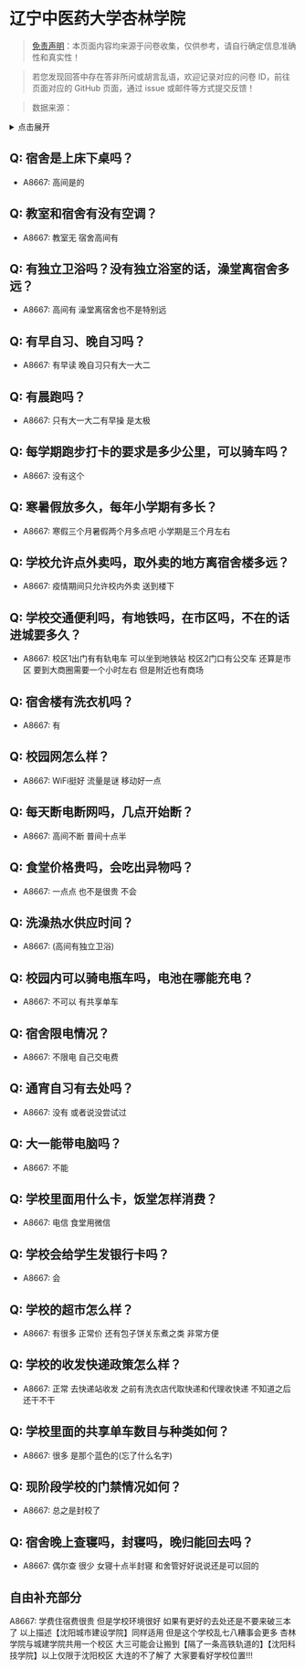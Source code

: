 # 辽宁中医药大学杏林学院

> [免责声明](https://colleges.chat/#_3)：本页面内容均来源于问卷收集，仅供参考，请自行确定信息准确性和真实性！

> 若您发现回答中存在答非所问或胡言乱语，欢迎记录对应的问卷 ID，前往页面对应的 GitHub 页面，通过 issue 或邮件等方式提交反馈！

> 数据来源：

<details><summary>点击展开</summary>
<ul>
<li>A8667: 匿名 (2022 年 06 月)</li>
</ul>
</details>

## Q: 宿舍是上床下桌吗？

- A8667: 高间是的

## Q: 教室和宿舍有没有空调？

- A8667: 教室无 宿舍高间有

## Q: 有独立卫浴吗？没有独立浴室的话，澡堂离宿舍多远？

- A8667: 高间有 澡堂离宿舍也不是特别远

## Q: 有早自习、晚自习吗？

- A8667: 有早读 晚自习只有大一大二

## Q: 有晨跑吗？

- A8667: 只有大一大二有早操 是太极

## Q: 每学期跑步打卡的要求是多少公里，可以骑车吗？

- A8667: 没有这个

## Q: 寒暑假放多久，每年小学期有多长？

- A8667: 寒假三个月暑假两个月多点吧 小学期是三个月左右

## Q: 学校允许点外卖吗，取外卖的地方离宿舍楼多远？

- A8667: 疫情期间只允许校内外卖 送到楼下

## Q: 学校交通便利吗，有地铁吗，在市区吗，不在的话进城要多久？

- A8667: 校区1出门有有轨电车 可以坐到地铁站 校区2门口有公交车 还算是市区 要到大商圈需要一个小时左右 但是附近也有商场

## Q: 宿舍楼有洗衣机吗？

- A8667: 有

## Q: 校园网怎么样？

- A8667: WiFi挺好 流量是谜 移动好一点

## Q: 每天断电断网吗，几点开始断？

- A8667: 高间不断 普间十点半

## Q: 食堂价格贵吗，会吃出异物吗？

- A8667: 一点点 也不是很贵 不会

## Q: 洗澡热水供应时间？

- A8667: (高间有独立卫浴)

## Q: 校园内可以骑电瓶车吗，电池在哪能充电？

- A8667: 不可以 有共享单车

## Q: 宿舍限电情况？

- A8667: 不限电 自己交电费

## Q: 通宵自习有去处吗？

- A8667: 没有 或者说没尝试过

## Q: 大一能带电脑吗？

- A8667: 不能

## Q: 学校里面用什么卡，饭堂怎样消费？

- A8667: 电信 食堂用微信

## Q: 学校会给学生发银行卡吗？

- A8667: 会

## Q: 学校的超市怎么样？

- A8667: 有很多 正常价 还有包子饼关东煮之类 非常方便

## Q: 学校的收发快递政策怎么样？

- A8667: 正常 去快递站收发 之前有洗衣店代取快递和代理收快递 不知道之后还干不干

## Q: 学校里面的共享单车数目与种类如何？

- A8667: 很多 是那个蓝色的(忘了什么名字)

## Q: 现阶段学校的门禁情况如何？

- A8667: 总之是封校了

## Q: 宿舍晚上查寝吗，封寝吗，晚归能回去吗？

- A8667: 偶尔查 很少 女寝十点半封寝 和舍管好好说说还是可以回的

## 自由补充部分

A8667: 学费住宿费很贵 但是学校环境很好 如果有更好的去处还是不要来破三本了 以上描述【沈阳城市建设学院】同样适用 但是这个学校乱七八糟事会更多 杏林学院与城建学院共用一个校区 大三可能会让搬到【隔了一条高铁轨道的】【沈阳科技学院】以上仅限于沈阳校区 大连的不了解了 大家要看好学校位置!!!